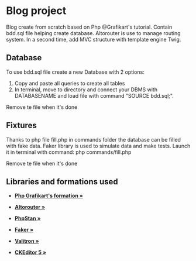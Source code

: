 

<h1>Blog project</h1>


Blog create from scratch based on Php @Grafikart's tutorial. Contain bdd.sql file helping create database.
Altorouter is use to manage routing system.
In a second time, add MVC structure with template engine Twig.

## Database
To use bdd.sql file create a new Database with 2 options:
<ol>
    <li>Copy and paste all queries to create all tables</li>
    <li>In terminal, move to directory and connect your DBMS with DATABASENAME and load file with command "SOURCE bdd.sql;".</li>
</ol>
Remove te file when it's done

## Fixtures
Thanks to php file fill.php in commands folder the database can be filled with fake data. 
Faker library is used to simulate data and make tests.
Launch it in terminal with command: php commands/fill.php

Remove te file when it's done


## Libraries and formations used

* **[Php Grafikart's formation  »](https://grafikart.fr/tutoriels/presentation-tp-1161#autoplay)**

* **[Altorouter  »](https://github.com/dannyvankooten/AltoRouter)**

* **[PhpStan  »](https://github.com/phpstan/phpstan)**

* **[Faker  »](https://github.com/FakerPHP/Faker)**

* **[Valitron  »](https://github.com/vlucas/valitron)**

* **[CKEditor 5  »](https://ckeditor.com/docs/ckeditor5/latest/index.html)**